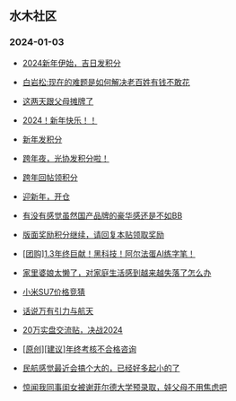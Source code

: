 ## 水木社区 
### 2024-01-03

+ [2024新年伊始，吉日发积分](https://www.mysmth.net/nForum/article/BeijingCulture/418134)

+ [白岩松:现在的难题是如何解决老百姓有钱不敢花](https://www.mysmth.net/nForum/article/WorkLife/3476915)

+ [这两天跟父母摊牌了](https://www.mysmth.net/nForum/article/FamilyLife/1766552295)

+ [2024！新年快乐！！](https://www.mysmth.net/nForum/article/Shuibuzhao/50007)

+ [新年发积分](https://www.mysmth.net/nForum/article/StarCraft/878461)

+ [跨年夜，光协发积分啦！](https://www.mysmth.net/nForum/article/Single/4588071)

+ [跨年回帖领积分](https://www.mysmth.net/nForum/article/TVShow/1540768)

+ [迎新年，开仓](https://www.mysmth.net/nForum/article/Jiangsu/357401)

+ [有没有感觉虽然国产品牌的豪华感还是不如BB](https://www.mysmth.net/nForum/article/AutoWorld/1944754609)

+ [版面奖励积分继续，请回复本贴领取奖励](https://www.mysmth.net/nForum/article/Jump/157004)

+ [[团购]1.3年终巨献！黑科技！阿尔法蛋AI练字笔！](https://www.mysmth.net/nForum/article/ADAgent_TG/1315270)

+ [家里婆娘太懒了，对家庭生活感到越来越失落了怎么办](https://www.mysmth.net/nForum/article/FamilyLife/1766555949)

+ [小米SU7价格竞猜](https://www.mysmth.net/nForum/article/GreenAuto/1445077)

+ [话说万有引力与航天](https://www.mysmth.net/nForum/article/TheoPhys/49884)

+ [20万实盘交流贴，决战2024](https://www.mysmth.net/nForum/article/Stock/10739377)

+ [[原创][建议]年终考核不合格咨询](https://www.mysmth.net/nForum/article/CAS/181479)

+ [民航感觉最近会搞个大的，已经好多起小的了](https://www.mysmth.net/nForum/article/Flyers/231496)

+ [惊闻我同事闺女被谢菲尔德大学预录取，娃父母不用焦虑吧](https://www.mysmth.net/nForum/article/PreUnivEdu/135323)

